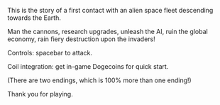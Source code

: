 This is the story of a first contact with an alien space fleet descending towards the Earth.

Man the cannons, research upgrades, unleash the AI, ruin the global economy, rain fiery destruction upon the invaders!

Controls: spacebar to attack.

Coil integration: get in-game Dogecoins for quick start.

(There are two endings, which is 100% more than one ending!)

Thank you for playing.